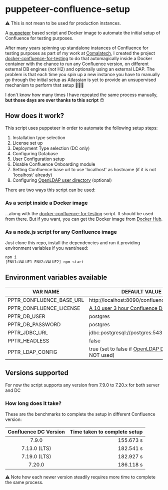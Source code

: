 # puppeteer-confluence-setup

⚠️ This is not mean to be used for production instances.

A [puppeteer](https://github.com/puppeteer/puppeteer) based script and Docker image to automate the initial setup of Confluence for testing purposes.

After many years spinning up standalone instances of Confluence for testing purposes as part of my work at [Comalatech](https://comalatech.com), I created the project [docker-confluence-for-testing](https://github.com/aruizca/docker-confluence-for-testing) to do that automagically inside a Docker container with the chance to run any Confluence version, on different external DB engines (not H2) and optionally using an external LDAP. The problem is that each time you spin up a new instance you have to manually go through the initial setup as Atlassian is yet to provide an unsupervised mechanism to perform that setup 🤦🏻‍♂️

I don't know how many times I have repeated the same process manually, **but those days are over thanks to this script** 😊

## How does it work?

This script uses puppeteer in order to automate the following setup steps:

1. Installation type selection
2. License set up
3. Deployment Type selection (DC only)
4. Configuring Database
5. User Configuration setup
6. Disable Confluence Onboarding module
7. Setting Confluence base url to use 'localhost' as hostname (if it is not 'localhost' already)
8. Configuring [OpenLDAP user directory](https://github.com/aruizca/docker-test-openldap) (optional)

There are two ways this script can be used:

### As a script inside a Docker image

...along with the [docker-confluence-for-testing](https://github.com/aruizca/docker-confluence-for-testing) script. It should be used from there. But if you want, you can get the Docker image from [Docker Hub](https://hub.docker.com/repository/docker/aruizca/puppeteer-confluence-setup).

### As a node.js script for any Confluence image

Just clone this repo, install the dependencies and run it providing environment variables if you want/need:

```javascript
npm i
[ENV1=VALUE1 ENV2=VALUE2] npm start
```

## Environment variables available

VAR NAME | DEFAULT VALUE
-------- | -------------
PPTR_CONFLUENCE_BASE_URL | http://localhost:8090/confluence
PPTR_CONFLUENCE_LICENSE | [A 10 user 3 hour Confluence DC license](https://developer.atlassian.com/platform/marketplace/timebomb-licenses-for-testing-server-apps/#:~:text=10%20user%20Confluence%20Data%20Center%20license%2C%20expires%20in%203%20hours)
PPTR_DB_USER | postgres
PPTR_DB_PASSWORD | postgres
PPTR_JDBC_URL | jdbc:postgresql://postgres:5432/confluence
PPTR_HEADLESS | false
PPTR_LDAP_CONFIG | true (set to false if [OpenLDAP Docker](https://github.com/aruizca/docker-test-openldap) is NOT used)

## Versions supported

For now the script supports any version from 7.9.0 to 7.20.x for both server and DC

### How long does it take?

These are the benchmarks to complete the setup in different Confluence version:

| Confluence DC Version | Time taken to complete setup |
|:---------------------:|-----------------------------:|
|         7.9.0         |                    155.673 s |
|     7.13.0 (LTS)      |                    182.541 s |
|     7.19.0 (LTS)      |                    182.927 s |
|        7.20.0         |                    186.118 s |

⚠️ Note how each newer version steadily requires more time to complete the same process.